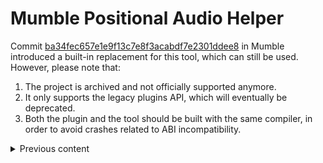 # Mumble Positional Audio Helper

Commit [ba34fec657e1e9f13c7e8f3acabdf7e2301ddee8](https://github.com/mumble-voip/mumble/commit/ba34fec657e1e9f13c7e8f3acabdf7e2301ddee8) in Mumble introduced a built-in replacement for this tool, which can still be used. However, please note that:

1. The project is archived and not officially supported anymore.
2. It only supports the legacy plugins API, which will eventually be deprecated.
3. Both the plugin and the tool should be built with the same compiler, in order to avoid crashes related to ABI incompatibility.

<details>
  <summary>Previous content</summary>

  ![Logo](resources/MumblePAHelper.png)

  Mumble Positional Audio Helper is a small tool for testing the functionality
  of positional audio plugins outside of Mumble.

  To test your plugin place it next to MumblePAHelper's executable and launch it.

  ## Default paths

  ### Windows
  System directory: **C:\Program Files\Mumble\Plugins** or **C:\Program Files (x86)\Mumble\Plugins**

  User directory: **%AppData%\Roaming\Mumble\Plugins**

  ### Linux
  System directory: **/usr/lib/mumble**

  User directory: **~/.local/share/Mumble/Mumble/Plugins**
  ___
  Mumble installs the plugins in the system directory and downloads the updated ones in the user
  directory.

  On Windows you need to set the system directory manually if you are using a development snapshot
  or you have installed Mumble in a custom location.

  ## Screenshots
  ![Screenshot on Windows](resources/screenshot_windows.png)
  ![Screenshot on Linux](resources/screenshot_linux.png)
</details>
